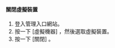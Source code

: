 #### <a name="to-shut-down-a-virtual-device"></a>關閉虛擬裝置
1. 登入管理入口網站。
2. 按一下 [虛擬機器] ，然後選取虛擬裝置。
3. 按一下 [關閉] 。



<!--HONumber=Nov16_HO2-->



